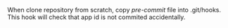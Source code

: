 When clone repository from scratch, copy _pre-commit_ file into .git/hooks. This hook will check that app id is not commited accidentally.